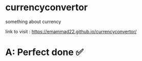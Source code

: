 # currencyconvertor
something about currency


link to visit : https://emammad22.github.io/currencyconvertor/
# A: Perfect done ✅
